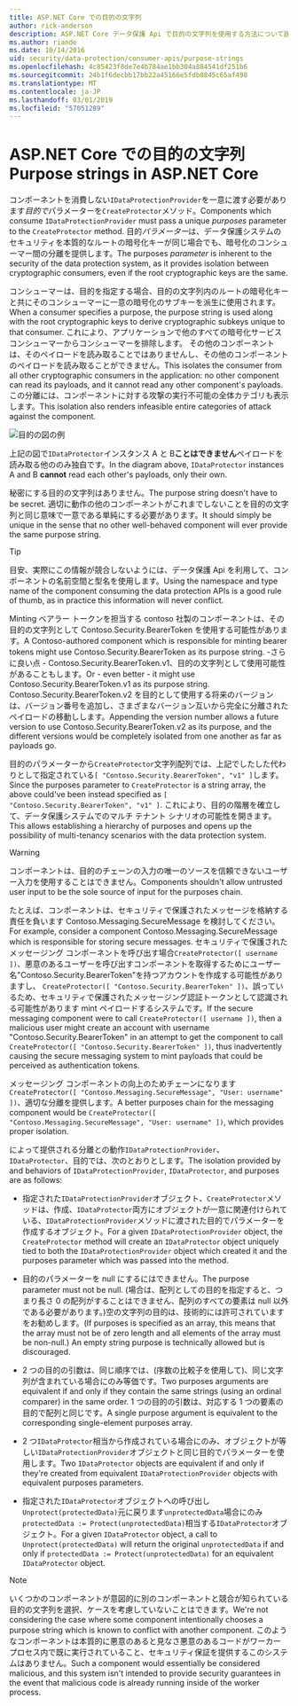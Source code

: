 ```yaml
---
title: ASP.NET Core での目的の文字列
author: rick-anderson
description: ASP.NET Core データ保護 Api で目的の文字列を使用する方法について説明します。
ms.author: riande
ms.date: 10/14/2016
uid: security/data-protection/consumer-apis/purpose-strings
ms.openlocfilehash: 4c85423f8de7e4b784ae1bb304a884541df251b6
ms.sourcegitcommit: 24b1f6decbb17bb22a45166e5fdb0845c65af498
ms.translationtype: MT
ms.contentlocale: ja-JP
ms.lasthandoff: 03/01/2019
ms.locfileid: "57051289"
---
```

# <a name="purpose-strings-in-aspnet-core"></a><span data-ttu-id="d258c-103">ASP.NET Core での目的の文字列</span><span class="sxs-lookup"><span data-stu-id="d258c-103">Purpose strings in ASP.NET Core</span></span>

<a name="data-protection-consumer-apis-purposes"></a>

<span data-ttu-id="d258c-104">コンポーネントを消費しない`IDataProtectionProvider`を一意に渡す必要があります*目的で*パラメーターを`CreateProtector`メソッド。</span><span class="sxs-lookup"><span data-stu-id="d258c-104">Components which consume `IDataProtectionProvider` must pass a unique *purposes* parameter to the `CreateProtector` method.</span></span> <span data-ttu-id="d258c-105">目的*パラメーター*は、データ保護システムのセキュリティを本質的なルートの暗号化キーが同じ場合でも、暗号化のコンシューマー間の分離を提供します。</span><span class="sxs-lookup"><span data-stu-id="d258c-105">The purposes *parameter* is inherent to the security of the data protection system, as it provides isolation between cryptographic consumers, even if the root cryptographic keys are the same.</span></span>

<span data-ttu-id="d258c-106">コンシューマーは、目的を指定する場合、目的の文字列内のルートの暗号化キーと共にそのコンシューマーに一意の暗号化のサブキーを派生に使用されます。</span><span class="sxs-lookup"><span data-stu-id="d258c-106">When a consumer specifies a purpose, the purpose string is used along with the root cryptographic keys to derive cryptographic subkeys unique to that consumer.</span></span> <span data-ttu-id="d258c-107">これにより、アプリケーションで他のすべての暗号化サービス コンシューマーからコンシューマーを排除します。 その他のコンポーネントは、そのペイロードを読み取ることではありませんし、その他のコンポーネントのペイロードを読み取ることができません。</span><span class="sxs-lookup"><span data-stu-id="d258c-107">This isolates the consumer from all other cryptographic consumers in the application: no other component can read its payloads, and it cannot read any other component's payloads.</span></span> <span data-ttu-id="d258c-108">この分離には、コンポーネントに対する攻撃の実行不可能の全体カテゴリも表示します。</span><span class="sxs-lookup"><span data-stu-id="d258c-108">This isolation also renders infeasible entire categories of attack against the component.</span></span>

![目的の図の例](purpose-strings/_static/purposes.png)

<span data-ttu-id="d258c-110">上記の図で`IDataProtector`インスタンス A と B**ことはできません**ペイロードを読み取る他ののみ独自です。</span><span class="sxs-lookup"><span data-stu-id="d258c-110">In the diagram above, `IDataProtector` instances A and B **cannot** read each other's payloads, only their own.</span></span>

<span data-ttu-id="d258c-111">秘密にする目的の文字列はありません。</span><span class="sxs-lookup"><span data-stu-id="d258c-111">The purpose string doesn't have to be secret.</span></span> <span data-ttu-id="d258c-112">適切に動作の他のコンポーネントがこれまでしないことを目的の文字列と同じ意味で一意である単純にする必要があります。</span><span class="sxs-lookup"><span data-stu-id="d258c-112">It should simply be unique in the sense that no other well-behaved component will ever provide the same purpose string.</span></span>

>[!TIP]
> <span data-ttu-id="d258c-113">目安、実際にこの情報が競合しないようには、データ保護 Api を利用して、コンポーネントの名前空間と型名を使用します。</span><span class="sxs-lookup"><span data-stu-id="d258c-113">Using the namespace and type name of the component consuming the data protection APIs is a good rule of thumb, as in practice this information will never conflict.</span></span>
>
><span data-ttu-id="d258c-114">Minting ベアラー トークンを担当する contoso 社製のコンポーネントは、その目的の文字列として Contoso.Security.BearerToken を使用する可能性があります。</span><span class="sxs-lookup"><span data-stu-id="d258c-114">A Contoso-authored component which is responsible for minting bearer tokens might use Contoso.Security.BearerToken as its purpose string.</span></span> <span data-ttu-id="d258c-115">-さらに良い点 - Contoso.Security.BearerToken.v1、目的の文字列として使用可能性があることもします。</span><span class="sxs-lookup"><span data-stu-id="d258c-115">Or - even better - it might use Contoso.Security.BearerToken.v1 as its purpose string.</span></span> <span data-ttu-id="d258c-116">Contoso.Security.BearerToken.v2 を目的として使用する将来のバージョンは、バージョン番号を追加し、さまざまなバージョン互いから完全に分離されたペイロードの移動しします。</span><span class="sxs-lookup"><span data-stu-id="d258c-116">Appending the version number allows a future version to use Contoso.Security.BearerToken.v2 as its purpose, and the different versions would be completely isolated from one another as far as payloads go.</span></span>

<span data-ttu-id="d258c-117">目的のパラメーターから`CreateProtector`文字列配列では、上記でしたした代わりとして指定されている`[ "Contoso.Security.BearerToken", "v1" ]`します。</span><span class="sxs-lookup"><span data-stu-id="d258c-117">Since the purposes parameter to `CreateProtector` is a string array, the above could've been instead specified as `[ "Contoso.Security.BearerToken", "v1" ]`.</span></span> <span data-ttu-id="d258c-118">これにより、目的の階層を確立して、データ保護システムでのマルチ テナント シナリオの可能性を開きます。</span><span class="sxs-lookup"><span data-stu-id="d258c-118">This allows establishing a hierarchy of purposes and opens up the possibility of multi-tenancy scenarios with the data protection system.</span></span>

<a name="data-protection-contoso-purpose"></a>

>[!WARNING]
> <span data-ttu-id="d258c-119">コンポーネントは、目的のチェーンの入力の唯一のソースを信頼できないユーザー入力を使用することはできません。</span><span class="sxs-lookup"><span data-stu-id="d258c-119">Components shouldn't allow untrusted user input to be the sole source of input for the purposes chain.</span></span>
>
><span data-ttu-id="d258c-120">たとえば、コンポーネントは、セキュリティで保護されたメッセージを格納する責任を負います Contoso.Messaging.SecureMessage を検討してください。</span><span class="sxs-lookup"><span data-stu-id="d258c-120">For example, consider a component Contoso.Messaging.SecureMessage which is responsible for storing secure messages.</span></span> <span data-ttu-id="d258c-121">セキュリティで保護されたメッセージング コンポーネントを呼び出す場合`CreateProtector([ username ])`、悪意のあるユーザーを呼び出すコンポーネントを取得するためにユーザー名"Contoso.Security.BearerToken"を持つアカウントを作成する可能性がありますし、 `CreateProtector([ "Contoso.Security.BearerToken" ])`、誤っているため、セキュリティで保護されたメッセージング認証トークンとして認識される可能性があります mint ペイロードするシステムです。</span><span class="sxs-lookup"><span data-stu-id="d258c-121">If the secure messaging component were to call `CreateProtector([ username ])`, then a malicious user might create an account with username "Contoso.Security.BearerToken" in an attempt to get the component to call `CreateProtector([ "Contoso.Security.BearerToken" ])`, thus inadvertently causing the secure messaging system to mint payloads that could be perceived as authentication tokens.</span></span>
>
><span data-ttu-id="d258c-122">メッセージング コンポーネントの向上のためチェーンになります`CreateProtector([ "Contoso.Messaging.SecureMessage", "User: username" ])`、適切な分離を提供します。</span><span class="sxs-lookup"><span data-stu-id="d258c-122">A better purposes chain for the messaging component would be `CreateProtector([ "Contoso.Messaging.SecureMessage", "User: username" ])`, which provides proper isolation.</span></span>

<span data-ttu-id="d258c-123">によって提供される分離との動作`IDataProtectionProvider`、 `IDataProtector`、目的では、次のとおりとします。</span><span class="sxs-lookup"><span data-stu-id="d258c-123">The isolation provided by and behaviors of `IDataProtectionProvider`, `IDataProtector`, and purposes are as follows:</span></span>

* <span data-ttu-id="d258c-124">指定された`IDataProtectionProvider`オブジェクト、`CreateProtector`メソッドは、作成、`IDataProtector`両方にオブジェクトが一意に関連付けられている、`IDataProtectionProvider`メソッドに渡された目的でパラメーターを作成するオブジェクト。</span><span class="sxs-lookup"><span data-stu-id="d258c-124">For a given `IDataProtectionProvider` object, the `CreateProtector` method will create an `IDataProtector` object uniquely tied to both the `IDataProtectionProvider` object which created it and the purposes parameter which was passed into the method.</span></span>

* <span data-ttu-id="d258c-125">目的のパラメーターを null にするにはできません。</span><span class="sxs-lookup"><span data-stu-id="d258c-125">The purpose parameter must not be null.</span></span> <span data-ttu-id="d258c-126">(場合は、配列としての目的を指定すると、つまり長さ 0 の配列がすることはできません、配列のすべての要素は null 以外である必要があります。)空の文字列の目的は、技術的には許可されていますをお勧めします。</span><span class="sxs-lookup"><span data-stu-id="d258c-126">(If purposes is specified as an array, this means that the array must not be of zero length and all elements of the array must be non-null.) An empty string purpose is technically allowed but is discouraged.</span></span>

* <span data-ttu-id="d258c-127">2 つの目的の引数は、同じ順序では、(序数の比較子を使用して)、同じ文字列が含まれている場合にのみ等価です。</span><span class="sxs-lookup"><span data-stu-id="d258c-127">Two purposes arguments are equivalent if and only if they contain the same strings (using an ordinal comparer) in the same order.</span></span> <span data-ttu-id="d258c-128">1 つの目的の引数は、対応する 1 つの要素の目的で配列と同じです。</span><span class="sxs-lookup"><span data-stu-id="d258c-128">A single purpose argument is equivalent to the corresponding single-element purposes array.</span></span>

* <span data-ttu-id="d258c-129">2 つ`IDataProtector`相当から作成されている場合にのみ、オブジェクトが等しい`IDataProtectionProvider`オブジェクトと同じ目的でパラメーターを使用します。</span><span class="sxs-lookup"><span data-stu-id="d258c-129">Two `IDataProtector` objects are equivalent if and only if they're created from equivalent `IDataProtectionProvider` objects with equivalent purposes parameters.</span></span>

* <span data-ttu-id="d258c-130">指定された`IDataProtector`オブジェクトへの呼び出し`Unprotect(protectedData)`元に戻ります`unprotectedData`場合にのみ`protectedData := Protect(unprotectedData)`相当する`IDataProtector`オブジェクト。</span><span class="sxs-lookup"><span data-stu-id="d258c-130">For a given `IDataProtector` object, a call to `Unprotect(protectedData)` will return the original `unprotectedData` if and only if `protectedData := Protect(unprotectedData)` for an equivalent `IDataProtector` object.</span></span>

> [!NOTE]
> <span data-ttu-id="d258c-131">いくつかのコンポーネントが意図的に別のコンポーネントと競合が知られている目的の文字列を選択、ケースを考慮していないことはできます。</span><span class="sxs-lookup"><span data-stu-id="d258c-131">We're not considering the case where some component intentionally chooses a purpose string which is known to conflict with another component.</span></span> <span data-ttu-id="d258c-132">このようなコンポーネントは本質的に悪意のあると見なさ悪意のあるコードがワーカー プロセス内で既に実行されていること、セキュリティ保証を提供するこのシステムはありません。</span><span class="sxs-lookup"><span data-stu-id="d258c-132">Such a component would essentially be considered malicious, and this system isn't intended to provide security guarantees in the event that malicious code is already running inside of the worker process.</span></span>
